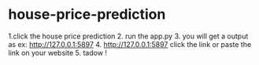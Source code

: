 # house-price-prediction
1.click the house price prediction 
2. run the app.py 
3. you will get a output as ex: http://127.0.0.1:5897
4. http://127.0.0.1:5897 click the link or paste the link on your website 
5. tadow ! 
